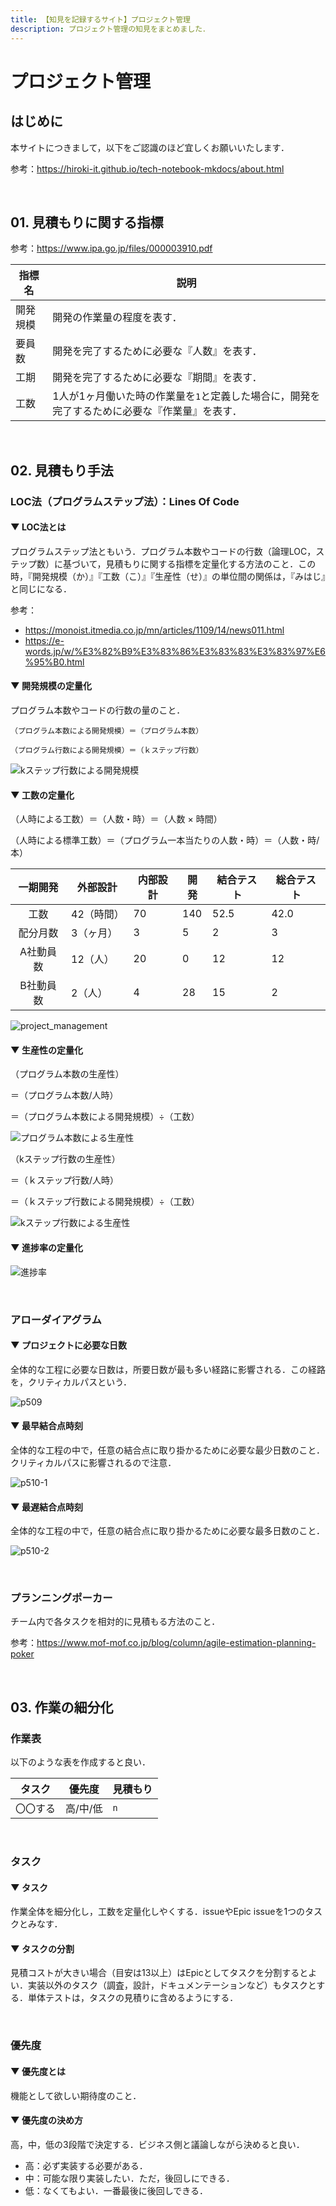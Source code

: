 ```yaml
---
title: 【知見を記録するサイト】プロジェクト管理
description: プロジェクト管理の知見をまとめました．
---
```


# プロジェクト管理

## はじめに

本サイトにつきまして，以下をご認識のほど宜しくお願いいたします．

参考：https://hiroki-it.github.io/tech-notebook-mkdocs/about.html

<br>

## 01. 見積もりに関する指標

参考：https://www.ipa.go.jp/files/000003910.pdf

| 指標名   | 説明                                                         |
| -------- | ------------------------------------------------------------ |
| 開発規模 | 開発の作業量の程度を表す．                                   |
| 要員数   | 開発を完了するために必要な『人数』を表す．                   |
| 工期     | 開発を完了するために必要な『期間』を表す．                   |
| 工数     | 1人が1ヶ月働いた時の作業量を```1```と定義した場合に，開発を完了するために必要な『作業量』を表す． |

<br>

## 02. 見積もり手法

### LOC法（プログラムステップ法）：Lines Of Code

#### ▼ LOC法とは

プログラムステップ法ともいう．プログラム本数やコードの行数（論理LOC，ステップ数）に基づいて，見積もりに関する指標を定量化する方法のこと．この時，『開発規模（か）』『工数（こ）』『生産性（せ）』の単位間の関係は，『みはじ』と同じになる．

参考：

- https://monoist.itmedia.co.jp/mn/articles/1109/14/news011.html
- https://e-words.jp/w/%E3%82%B9%E3%83%86%E3%83%83%E3%83%97%E6%95%B0.html

#### ▼ 開発規模の定量化

プログラム本数やコードの行数の量のこと．

```
（プログラム本数による開発規模）＝（プログラム本数）
```

```
（プログラム行数による開発規模）＝（ｋステップ行数）
```

![kステップ行数による開発規模](https://raw.githubusercontent.com/hiroki-it/tech-notebook/master/images/kステップ行数による開発規模.png)

#### ▼ 工数の定量化

  （人時による工数）＝（人数・時）＝（人数 × 時間）

  （人時による標準工数）＝（プログラム一本当たりの人数・時）＝（人数・時/本）

| 一期開発  | 外部設計   | 内部設計 | 開発 | 結合テスト | 総合テスト |
| :-------: | ---------- | -------- | ---- | ---------- | ---------- |
|   工数    | 42（時間） | 70       | 140  | 52.5       | 42.0       |
| 配分月数  | 3（ヶ月）  | 3        | 5    | 2          | 3          |
| A社動員数 | 12（人）   | 20       | 0    | 12         | 12         |
| B社動員数 | 2（人）    | 4        | 28   | 15         | 2          |

![project_management](https://raw.githubusercontent.com/hiroki-it/tech-notebook/master/images/project_management.png)

#### ▼ 生産性の定量化

  （プログラム本数の生産性）

  ＝（プログラム本数/人時）

  ＝（プログラム本数による開発規模）÷（工数）

![プログラム本数による生産性](https://raw.githubusercontent.com/hiroki-it/tech-notebook/master/images/プログラム本数による生産性.png)

  （kステップ行数の生産性）

＝（ｋステップ行数/人時）

＝（ｋステップ行数による開発規模）÷（工数）

![kステップ行数による生産性](https://raw.githubusercontent.com/hiroki-it/tech-notebook/master/images/kステップ行数による生産性.png)

#### ▼ 進捗率の定量化

![進捗率](https://raw.githubusercontent.com/hiroki-it/tech-notebook/master/images/進捗率.png)

<br>

### アローダイアグラム

#### ▼ プロジェクトに必要な日数

  全体的な工程に必要な日数は，所要日数が最も多い経路に影響される．この経路を，クリティカルパスという．

![p509](https://raw.githubusercontent.com/hiroki-it/tech-notebook/master/images/p509.jpg)

#### ▼ 最早結合点時刻

  全体的な工程の中で，任意の結合点に取り掛かるために必要な最少日数のこと．クリティカルパスに影響されるので注意．

![p510-1](https://raw.githubusercontent.com/hiroki-it/tech-notebook/master/images/p510-1.jpg)

#### ▼ 最遅結合点時刻

  全体的な工程の中で，任意の結合点に取り掛かるために必要な最多日数のこと．

![p510-2](https://raw.githubusercontent.com/hiroki-it/tech-notebook/master/images/p510-2.jpg)

<br>

### プランニングポーカー

チーム内で各タスクを相対的に見積もる方法のこと．

参考：https://www.mof-mof.co.jp/blog/column/agile-estimation-planning-poker

<br>

## 03. 作業の細分化

### 作業表

以下のような表を作成すると良い．

| タスク   | 優先度   | 見積もり |
| -------- | -------- | -------- |
| 〇〇する | 高/中/低 | ```n```  |

<br>

### タスク

#### ▼ タスク

作業全体を細分化し，工数を定量化しやくする．issueやEpic issueを1つのタスクとみなす．

#### ▼ タスクの分割

見積コストが大きい場合（目安は13以上）はEpicとしてタスクを分割するとよい．実装以外のタスク（調査，設計，ドキュメンテーションなど）もタスクとする．単体テストは，タスクの見積りに含めるようにする．

<br>

### 優先度

#### ▼ 優先度とは

機能として欲しい期待度のこと．

#### ▼ 優先度の決め方

高，中，低の3段階で決定する．ビジネス側と議論しながら決めると良い．

- 高：必ず実装する必要がある．
- 中：可能な限り実装したい．ただ，後回しにできる．
- 低：なくてもよい．一番最後に後回しできる．

<br>

